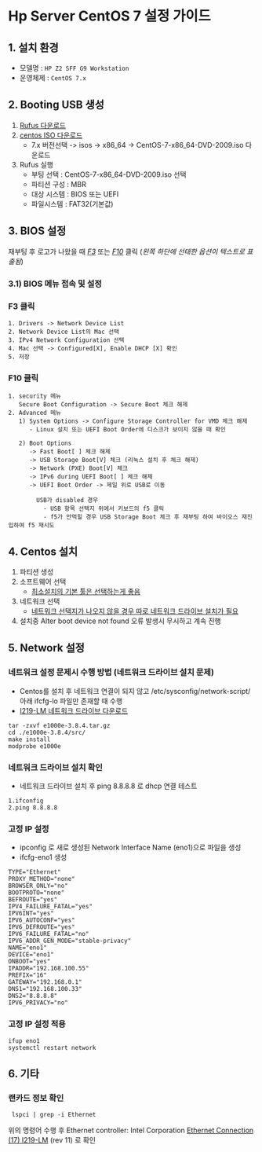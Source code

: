 # Hp Server CentOS 7 설정 가이드
## 1. 설치 환경
* 모델명 :  `HP Z2 SFF G9 Workstation`
* 운영체제 : `CentOS 7.x`


## 2. Booting USB 생성
 1) [Rufus 다운로드](https://rufus.ie/ko/)
 2) [centos ISO 다운로드](http://mirror.kakao.com/centos/)
     - 7.x 버전선택 -> isos -> x86_64 -> CentOS-7-x86_64-DVD-2009.iso 다운로드
 3) Rufus 실행
     - 부팅 선택 : CentOS-7-x86_64-DVD-2009.iso 선택
     - 파티션 구성 : MBR
     - 대상 시스템 : BIOS 또는 UEFI
     - 파일시스템 : FAT32(기본값)

## 3. BIOS 설정
재부팅 후 로고가 나왔을 때 <U>*F3*</U> 또는 <U>*F10*</U> 클릭 (*왼쪽 하단에 선태한 옵션이 텍스트로 표출됨*)

### 3.1) BIOS 메뉴 접속 및 설정
### F3 클릭
```
1. Drivers -> Network Device List
2. Network Device List의 Mac 선택
3. IPv4 Network Configuration 선택
4. Mac 선택 -> Configured[X], Enable DHCP [X] 확인
5. 저장
```
### F10 클릭
```
1. security 메뉴
   Secure Boot Configuration -> Secure Boot 체크 해제
2. Advanced 메뉴
   1) System Options -> Configure Storage Controller for VMD 체크 해제
      - Linux 설치 또는 UEFI Boot Order에 디스크가 보이지 않을 때 확인
		
   2) Boot Options
	  -> Fast Boot[ ] 체크 해제
	  -> USB Storage Boot[V] 체크 (리눅스 설치 후 체크 해제)
	  -> Network (PXE) Boot[V] 체크
	  -> IPv6 during UEFI Boot[ ] 체크 해제
	  -> UEFI Boot Order -> 제일 위로 USB로 이동

        USB가 disabled 경우
		  - USB 항목 선택지 위에서 키보드의 f5 클릭
		  - f5가 안먹힐 경우 USB Storage Boot 체크 후 재부팅 하여 바이오스 재진입하여 f5 재시도
```

## 4. Centos 설치
1) 파티션 생성
2) 소프트웨어 선택
   * <U>최소설치의 기본 툴은 선택하는게 좋음</U>
3) 네트워크 선택
   * <U>네트워크 선택지가 나오지 않을 경우 따로 네트워크 드라이브 설치가 필요</U>
4) 설치중 Alter boot device not found 오류 발생시 무시하고 계속 진행


## 5. Network 설정
### 네트워크 설정 문제시 수행 방법 (네트워크 드라이브 설치 문제)
* Centos를 설치 후 네트워크 연결이 되지 않고 /etc/sysconfig/network-script/ 아래 ifcfg-lo 파일만 존재할 때 수행
* [I219-LM 네트워크 드라이브 다운로드](https://www.intel.com/content/www/us/en/download/14611/15817/intel-network-adapter-driver-for-pcie-intel-gigabit-ethernet-network-connections-under-linux-final-release.html?product=71307)
```
tar -zxvf e1000e-3.8.4.tar.gz
cd ./e1000e-3.8.4/src/
make install
modprobe e1000e
```
### 네트워크 드라이브 설치 확인

* 네트워크 드라이브 설치 후 ping 8.8.8.8 로 dhcp 연결 테스트
```
1.ifconfig
2.ping 8.8.8.8
```
### 고정 IP 설정
* ipconfig 로 새로 생성된 Network Interface Name (eno1)으로 파일을 생성
* ifcfg-eno1 생성
```
TYPE="Ethernet"
PROXY_METHOD="none"
BROWSER_ONLY="no"
BOOTPROTO="none"
BEFROUTE="yes"
IPV4_FAILURE_FATAL="yes"
IPV6INT="yes"
IPV6_AUTOCONF="yes"
IPV6_DEFROUTE="yes"
IPV6_FAILURE_FATAL="no"
IPV6_ADDR_GEN_MODE="stable-privacy"
NAME="eno1"
DEVICE="eno1"
ONBOOT="yes"
IPADDR="192.168.100.55"
PREFIX="16"
GATEWAY="192.168.0.1"
DNS1="192.168.100.33"
DNS2="8.8.8.8"
IPV6_PRIVACY="no"
```
### 고정 IP 설정 적용
```
ifup eno1
systemctl restart network
```

## 6. 기타
### 랜카드 정보 확인
```
 lspci | grep -i Ethernet
```

위의 명령어 수행 후  Ethernet controller: Intel Corporation <U>Ethernet Connection (17) I219-LM</U> (rev 11) 로 확인
